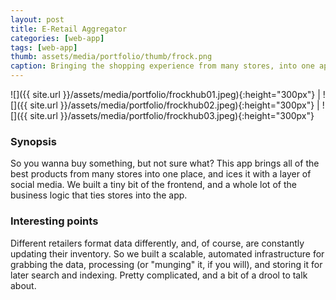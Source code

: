 ```yaml
---
layout: post
title: E-Retail Aggregator
categories: [web-app]
tags: [web-app]
thumb: assets/media/portfolio/thumb/frock.png
caption: Bringing the shopping experience from many stores, into one app
---
```



![]({{ site.url }}/assets/media/portfolio/frockhub01.jpeg){:height="300px"} | ![]({{ site.url }}/assets/media/portfolio/frockhub02.jpeg){:height="300px"} |
![]({{ site.url }}/assets/media/portfolio/frockhub03.jpeg){:height="300px"}

### Synopsis
So you wanna buy something, but not sure what? This app brings all of the best products from many stores into one place, and ices it with a layer of social media. We built a tiny bit of the frontend, and a whole lot of the business logic that ties stores into the app.

### Interesting points
Different retailers format data differently, and, of course, are constantly updating their inventory. So we built a scalable, automated infrastructure for grabbing the data, processing (or "munging" it, if you will), and storing it for later search and indexing. Pretty complicated, and a bit of a drool to talk about.
